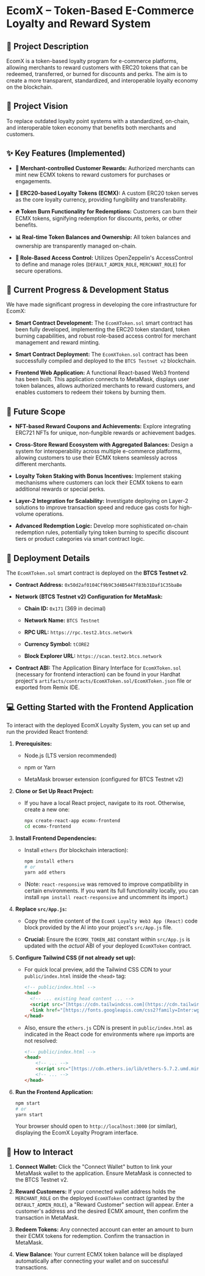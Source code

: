 # EcomX – Token-Based E-Commerce Loyalty and Reward System

## 📄 Project Description

EcomX is a token-based loyalty program for e-commerce platforms, allowing merchants to reward customers with ERC20 tokens that can be redeemed, transferred, or burned for discounts and perks. The aim is to create a more transparent, standardized, and interoperable loyalty economy on the blockchain.

## 🎯 Project Vision

To replace outdated loyalty point systems with a standardized, on-chain, and interoperable token economy that benefits both merchants and customers.

## ✨ Key Features (Implemented)

* **🏪 Merchant-controlled Customer Rewards:** Authorized merchants can mint new ECMX tokens to reward customers for purchases or engagements.

* **🎁 ERC20-based Loyalty Tokens (ECMX):** A custom ERC20 token serves as the core loyalty currency, providing fungibility and transferability.

* **🔥 Token Burn Functionality for Redemptions:** Customers can burn their ECMX tokens, signifying redemption for discounts, perks, or other benefits.

* **📊 Real-time Token Balances and Ownership:** All token balances and ownership are transparently managed on-chain.

* **🔐 Role-Based Access Control:** Utilizes OpenZeppelin's AccessControl to define and manage roles (`DEFAULT_ADMIN_ROLE`, `MERCHANT_ROLE`) for secure operations.

## 🚀 Current Progress & Development Status

We have made significant progress in developing the core infrastructure for EcomX:

* **Smart Contract Development:** The `EcomXToken.sol` smart contract has been fully developed, implementing the ERC20 token standard, token burning capabilities, and robust role-based access control for merchant management and reward minting.

* **Smart Contract Deployment:** The `EcomXToken.sol` contract has been successfully compiled and deployed to the `BTCS Testnet v2` blockchain.

* **Frontend Web Application:** A functional React-based Web3 frontend has been built. This application connects to MetaMask, displays user token balances, allows authorized merchants to reward customers, and enables customers to redeem their tokens by burning them.

## 🔮 Future Scope

* **NFT-based Reward Coupons and Achievements:** Explore integrating ERC721 NFTs for unique, non-fungible rewards or achievement badges.

* **Cross-Store Reward Ecosystem with Aggregated Balances:** Design a system for interoperability across multiple e-commerce platforms, allowing customers to use their ECMX tokens seamlessly across different merchants.

* **Loyalty Token Staking with Bonus Incentives:** Implement staking mechanisms where customers can lock their ECMX tokens to earn additional rewards or special perks.

* **Layer-2 Integration for Scalability:** Investigate deploying on Layer-2 solutions to improve transaction speed and reduce gas costs for high-volume operations.

* **Advanced Redemption Logic:** Develop more sophisticated on-chain redemption rules, potentially tying token burning to specific discount tiers or product categories via smart contract logic.

## 📜 Deployment Details

The `EcomXToken.sol` smart contract is deployed on the **BTCS Testnet v2**.

* **Contract Address:** `0x50d2af0104Cf9b9C3d4B5447f83b31Daf1C35baBe`

* **Network (BTCS Testnet v2) Configuration for MetaMask:**

  * **Chain ID:** `0x171` (369 in decimal)

  * **Network Name:** `BTCS Testnet`

  * **RPC URL:** `https://rpc.test2.btcs.network`

  * **Currency Symbol:** `tCORE2`

  * **Block Explorer URL:** `https://scan.test2.btcs.network`

* **Contract ABI:** The Application Binary Interface for `EcomXToken.sol` (necessary for frontend interaction) can be found in your Hardhat project's `artifacts/contracts/EcomXToken.sol/EcomXToken.json` file or exported from Remix IDE.

## 💻 Getting Started with the Frontend Application

To interact with the deployed EcomX Loyalty System, you can set up and run the provided React frontend:

1.  **Prerequisites:**

    * Node.js (LTS version recommended)

    * npm or Yarn

    * MetaMask browser extension (configured for BTCS Testnet v2)

2.  **Clone or Set Up React Project:**

    * If you have a local React project, navigate to its root. Otherwise, create a new one:

        ```bash
        npx create-react-app ecomx-frontend
        cd ecomx-frontend
        ```

3.  **Install Frontend Dependencies:**

    * Install `ethers` (for blockchain interaction):

        ```bash
        npm install ethers
        # or
        yarn add ethers
        ```

    * (Note: `react-responsive` was removed to improve compatibility in certain environments. If you want its full functionality locally, you can install `npm install react-responsive` and uncomment its import.)

4.  **Replace `src/App.js`:**

    * Copy the entire content of the `EcomX Loyalty Web3 App (React)` code block provided by the AI into your project's `src/App.js` file.

    * **Crucial:** Ensure the `ECOMX_TOKEN_ABI` constant within `src/App.js` is updated with the *actual* ABI of your deployed `EcomXToken` contract.

5.  **Configure Tailwind CSS (if not already set up):**

    * For quick local preview, add the Tailwind CSS CDN to your `public/index.html` inside the `<head>` tag:

        ```html
        <!-- public/index.html -->
        <head>
          <!-- ... existing head content ... -->
          <script src="[https://cdn.tailwindcss.com](https://cdn.tailwindcss.com)"></script>
          <link href="[https://fonts.googleapis.com/css2?family=Inter:wght@400;600;700&display=swap](https://fonts.googleapis.com/css2?family=Inter:wght@400;600;700&display=swap)" rel="stylesheet" />
        </head>
        ```

    * Also, ensure the `ethers.js` CDN is present in `public/index.html` as indicated in the React code for environments where `npm` imports are not resolved:

        ```html
        <!-- public/index.html -->
        <head>
            <!-- ... -->
            <script src="[https://cdn.ethers.io/lib/ethers-5.7.2.umd.min.js](https://cdn.ethers.io/lib/ethers-5.7.2.umd.min.js)"></script>
            <!-- ... -->
        </head>
        ```

6.  **Run the Frontend Application:**

    ```bash
    npm start
    # or
    yarn start
    ```

    Your browser should open to `http://localhost:3000` (or similar), displaying the EcomX Loyalty Program interface.

## 🤝 How to Interact

1.  **Connect Wallet:** Click the "Connect Wallet" button to link your MetaMask wallet to the application. Ensure MetaMask is connected to the BTCS Testnet v2.

2.  **Reward Customers:** If your connected wallet address holds the `MERCHANT_ROLE` on the deployed `EcomXToken` contract (granted by the `DEFAULT_ADMIN_ROLE`), a "Reward Customer" section will appear. Enter a customer's address and the desired ECMX amount, then confirm the transaction in MetaMask.

3.  **Redeem Tokens:** Any connected account can enter an amount to burn their ECMX tokens for redemption. Confirm the transaction in MetaMask.

4.  **View Balance:** Your current ECMX token balance will be displayed automatically after connecting your wallet and on successful transactions.
